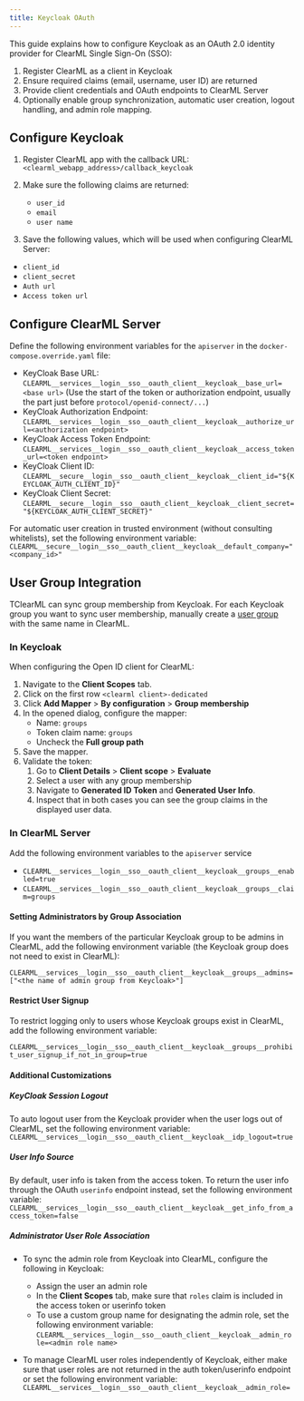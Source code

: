 ```yaml
---
title: Keycloak OAuth
---
```


This guide explains how to configure Keycloak as an OAuth 2.0 identity provider for ClearML Single Sign-On (SSO):

1. Register ClearML as a client in Keycloak
1. Ensure required claims (email, username, user ID) are returned
1. Provide client credentials and OAuth endpoints to ClearML Server
1. Optionally enable group synchronization, automatic user creation, logout handling, and admin role mapping.

## Configure Keycloak

1. Register ClearML app with the callback URL: `<clearml_webapp_address>/callback_keycloak`

1. Make sure the following claims are returned:
   * `user_id`
   * `email`
   * `user name`

1. Save the following values, which will be used when configuring ClearML Server:
  * `client_id`
  * `client_secret`
  * `Auth url`
  * `Access token url`

## Configure ClearML Server

Define the following environment variables for the `apiserver` in the `docker-compose.override.yaml` file:

* KeyCloak Base URL: `CLEARML__services__login__sso__oauth_client__keycloak__base_url=<base url>` (Use the start of the token or authorization endpoint, usually the part just before `protocol/openid-connect/...`)
* KeyCloak Authorization Endpoint: `CLEARML__services__login__sso__oauth_client__keycloak__authorize_url=<authorization endpoint>`
* KeyCloak Access Token Endpoint: `CLEARML__services__login__sso__oauth_client__keycloak__access_token_url=<token endpoint>`
* KeyCloak Client ID: `CLEARML__secure__login__sso__oauth_client__keycloak__client_id="${KEYCLOAK_AUTH_CLIENT_ID}"`
* KeyCloak Client Secret: `CLEARML__secure__login__sso__oauth_client__keycloak__client_secret="${KEYCLOAK_AUTH_CLIENT_SECRET}"`

For automatic user creation in trusted environment (without consulting whitelists), set the following environment variable:
`CLEARML__secure__login__sso__oauth_client__keycloak__default_company="<company_id>"`

## User Group Integration
TClearML can sync group membership from Keycloak. For each Keycloak group you want to sync user membership, manually 
create a [user group](../../../../webapp/settings/webapp_settings_users.md#user-groups) with the same name in ClearML.

### In Keycloak
When configuring the Open ID client for ClearML:
1. Navigate to the **Client Scopes** tab.
1. Click on the first row `<clearml client>-dedicated`
1. Click **Add Mapper** > **By configuration** > **Group membership**
1. In the opened dialog, configure the mapper: 
   * Name: `groups`
   * Token claim name: `groups`
   * Uncheck the **Full group path**
1. Save the mapper.
1. Validate the token:
   1. Go to **Client Details** > **Client scope** > **Evaluate** 
   2. Select a user with any group membership
   3. Navigate to **Generated ID Token** and **Generated User Info**.
   4. Inspect that in both cases you can see the group claims in the displayed user data.

### In ClearML Server

Add the following environment variables to the `apiserver` service
* `CLEARML__services__login__sso__oauth_client__keycloak__groups__enabled=true`
* `CLEARML__services__login__sso__oauth_client__keycloak__groups__claim=groups`

#### Setting Administrators by Group Association
If you want the members of the particular Keycloak group to be admins in ClearML, add the following environment variable (the Keycloak 
group does not need to exist in ClearML):

`CLEARML__services__login__sso__oauth_client__keycloak__groups__admins=["<the name of admin group from Keycloak>"]`

#### Restrict User Signup
To restrict logging only to users whose Keycloak groups exist in ClearML, add the following 
environment variable:

`CLEARML__services__login__sso__oauth_client__keycloak__groups__prohibit_user_signup_if_not_in_group=true`

#### Additional Customizations

##### KeyCloak Session Logout
To auto logout user from the Keycloak provider when the user logs out of ClearML, set the following environment variable: `CLEARML__services__login__sso__oauth_client__keycloak__idp_logout=true`


##### User Info Source
By default, user info is taken from the access token. To return the user info through the OAuth `userinfo` 
endpoint instead, set the following environment variable: `CLEARML__services__login__sso__oauth_client__keycloak__get_info_from_access_token=false`


##### Administrator User Role Association
* To sync the admin role from Keycloak into ClearML, configure the following in Keycloak:
  - Assign the user an admin role
  - In the **Client Scopes** tab, make sure that `roles` claim is included in the access token or userinfo token 
  - To use a custom group name for designating the admin role, set the following environment variable: `CLEARML__services__login__sso__oauth_client__keycloak__admin_role=<admin role name>`

* To manage ClearML user roles independently of Keycloak, either make sure that user roles are not returned in the 
  auth token/userinfo endpoint or set the following environment variable: `CLEARML__services__login__sso__oauth_client__keycloak__admin_role=`
